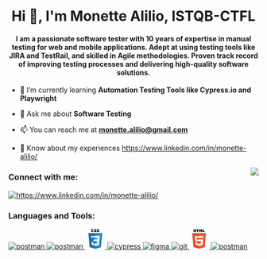 <h1 align="center">Hi 👋, I'm Monette Alilio, ISTQB-CTFL</h1>
<h4 align="center">I am a passionate software tester with 10 years of expertise in manual testing for web and mobile applications. Adept at using testing tools like JIRA and TestRail, and skilled in Agile methodologies. Proven track record of improving testing processes and delivering high-quality software solutions. </h4>

- 🌱 I’m currently learning **Automation Testing Tools like Cypress.io and Playwright**

- 💬 Ask me about **Software Testing**

- 📫 You can reach me at **monette.alilio@gmail.com**

- 📄 Know about my experiences https://www.linkedin.com/in/monette-alilio/

  
<img align="right" height="150" src="https://media2.giphy.com/media/v1.Y2lkPTc5MGI3NjExaW1pM2lrMm0xa2Vma3NqY3M5cXExZHpnYXNyNXhsaG5hcTFqd3N5MCZlcD12MV9pbnRlcm5hbF9naWZfYnlfaWQmY3Q9Zw/aHiv481xki1WdhQonS/giphy.webp"  />

<h3 align="left">Connect with me:</h3>
<p align="left">
<a href="https://linkedin.com/in/https://www.linkedin.com/in/monette-alilio/" target="blank"><img align="center" src="https://raw.githubusercontent.com/rahuldkjain/github-profile-readme-generator/master/src/images/icons/Social/linked-in-alt.svg" alt="https://www.linkedin.com/in/monette-alilio/" height="30" width="40" /></a>
</p>

<h3 align="left">Languages and Tools:</h3>
<p align="left"> <a href="https://www.atlassian.com/software/jira" target="_blank" rel="noreferrer"> <img src="https://www.vectorlogo.zone/logos/atlassian_jira/atlassian_jira-ar21.svg" alt="postman" width="40" height="40"/> </a> <a href="https://www.testrail.com/lp/try-testrail/" target="_blank" rel="noreferrer"> <img src="https://upload.vectorlogo.zone/logos/gurock_testrail/images/765e1f59-7fb9-4bbb-8eb3-5fa5c96eadc3.svg" alt="postman" width="40" height="40"/> </a> <a href="https://www.w3schools.com/css/" target="_blank" rel="noreferrer"> <img src="https://raw.githubusercontent.com/devicons/devicon/master/icons/css3/css3-original-wordmark.svg" alt="css3" width="40" height="40"/> </a> <a href="https://www.cypress.io" target="_blank" rel="noreferrer"> <img src="https://raw.githubusercontent.com/simple-icons/simple-icons/6e46ec1fc23b60c8fd0d2f2ff46db82e16dbd75f/icons/cypress.svg" alt="cypress" width="40" height="40"/> </a> <a href="https://www.figma.com/" target="_blank" rel="noreferrer"> <img src="https://www.vectorlogo.zone/logos/figma/figma-icon.svg" alt="figma" width="40" height="40"/> </a> <a href="https://git-scm.com/" target="_blank" rel="noreferrer"> <img src="https://www.vectorlogo.zone/logos/git-scm/git-scm-icon.svg" alt="git" width="40" height="40"/> </a> <a href="https://www.w3.org/html/" target="_blank" rel="noreferrer"> <img src="https://raw.githubusercontent.com/devicons/devicon/master/icons/html5/html5-original-wordmark.svg" alt="html5" width="40" height="40"/> </a> <a href="https://postman.com" target="_blank" rel="noreferrer"> <img src="https://www.vectorlogo.zone/logos/getpostman/getpostman-icon.svg" alt="postman" width="40" height="40"/> </a> </p>
